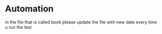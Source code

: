 # Automation
in the file that is called book 
please update the file with new date every time u run the test 
